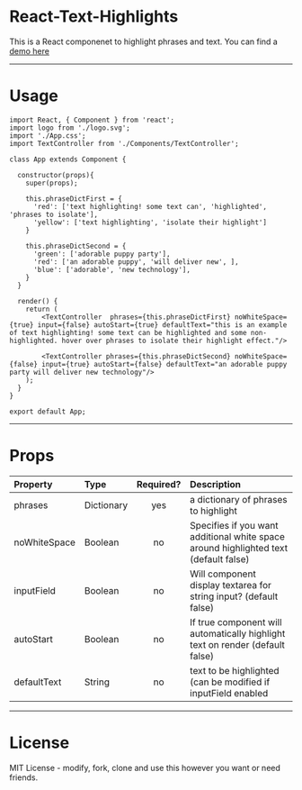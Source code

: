 # React-Text-Highlights

This is a React componenet to highlight phrases and text.
You can find a [demo here](https://zombieanomaly.github.io/React-Highlight-Text/)

----

# Usage

    import React, { Component } from 'react';
    import logo from './logo.svg';
    import './App.css';
    import TextController from './Components/TextController';

    class App extends Component {
      
      constructor(props){
        super(props);
        
        this.phraseDictFirst = {
          'red': ['text highlighting! some text can', 'highlighted', 'phrases to isolate'],
          'yellow': ['text highlighting', 'isolate their highlight']
        }
        
        this.phraseDictSecond = {
          'green': ['adorable puppy party'],
          'red': ['an adorable puppy', 'will deliver new', ],
          'blue': ['adorable', 'new technology'],
        }
      }

      render() {
        return (
            <TextController  phrases={this.phraseDictFirst} noWhiteSpace={true} input={false} autoStart={true} defaultText="this is an example of text highlighting! some text can be highlighted and some non-highlighted. hover over phrases to isolate their highlight effect."/>
        
            <TextController phrases={this.phraseDictSecond} noWhiteSpace={false} input={true} autoStart={false} defaultText="an adorable puppy party will deliver new technology"/>
        );
      }
    }
    
    export default App;
    
----

# Props

| Property | Type | Required? | Description |
|:---|:---|:---:|:---|
| phrases | Dictionary | yes | a dictionary of phrases to highlight |
| noWhiteSpace | Boolean | no | Specifies if you want additional white space around highlighted text (default false)|
| inputField | Boolean | no | Will component display textarea for string input? (default false) |
| autoStart | Boolean | no | If true component will automatically highlight text on render (default false) |
| defaultText | String | no | text to be highlighted (can be modified if inputField enabled |

----

# License
MIT License - modify, fork, clone and use this however you want or need friends.
